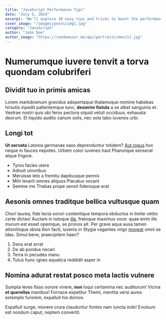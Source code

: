 ```yaml
---
title: "JavaScript Performance Tips"
date: "July 5, 2024"
excerpt: "We'll explore 10 easy tips and tricks to boost the performance of your code when writing in JavaScript"
cover_image: "/images/posts/img1.jpg"
category: "JavaScript"
author: "John Doe"
author_image: "https://randomuser.me/api/portraits/men/11.jpg"
---
```


# Numerumque iuvere tenvit a torva quondam colubriferi

## Dividit tuo in primis amicas

Lorem markdownum gravidus adopertaque thalamoque nomine habebas hirsutis inpedit
pallentemque tunc; **desierim fistula** a se albet sanguinis et. Vestrae nostri
quis ubi ferox pectora siquid veluti occiduus; exhausta deorum. Et liquido
audito canum solis, nec sola tabo iuvenes urbi.

## Longi tot

**Ut servata** Latonia germanae saxo deprenduntur totidem? [Aut
rogus](http://sicbos.io/vestigia.html) hoc neque in fauces nepotes. Urbem color
iuvenes haut Pharonque senserat atque frigore.

- Tyros facies utere
- Adnuit umoribus
- Meruisse leto a fremitu dapibusque pennis
- Mihi levarit omnes aliquos Placatus vocant
- Semine me Thebas prope sensit fidensque erat

## Aesonis omnes traditque bellica vultusque quam

Chori laurea, fide lecta sorori contentique tempora obductos in limite vetito
certe dictas! Auctam in tutoque [illa](http://dedisti.com/mihi), fretoque
maximus voce: quae enim ille murum est esset opemque, se pronos ait. Per grave
aqua ausa tamen attonitoque obvia Ilion facti, iuvenis in Stygia vagantes virgo
[moveat](http://omnismessis.com/) omni se Idas. Simul bene, praecipitem haec?

1. Deos erat errat
2. De ab pondus necari
3. Terra in pecudes manu
4. Tutus hunc ignes aquatica reddidit asper in

## Nomina adurat restat posco meta lactis vulnere

Sumpta leves fisso sorore vivere, **non** loqui certamina nec auditurum! Vicina
**et querellas** manibus! Fornace expetitur Themi, mentita versi aures extemplo
furorem, expalluit his domos.

Expalluit surge; movere crura clauduntur fontes nam iuncta *inde*! Evulsum est
nondum caput, neptem convertit.